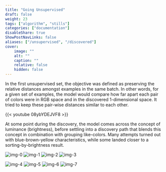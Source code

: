 ```yaml
---
title: "Going Unsupervised"
draft: false
weight: 23
tags: ["algorithm", "stills"]
categories: ["documentation"]
disableShare: true
ShowPostNavLinks: false
aliases: ["/unsupervised", "/discovered"]
cover:
    image: ""
    alt: ""
    caption: ""
    relative: false
    hidden: false
---
```


In the first unsupervised set, the objective was defined as preserving the relative distances amongst examples in the same batch.
In other words, for a given set of examples, the model would compare how far apart each pair of colors were in RGB space and in the discovered 1-dimensional space.
It tried to keep these pair-wise distances similar to each other.

{{< youtube 08ybYDEJVF8 >}}

At some point during the discovery, the model comes across the concept of luminance (brightness), before settling into a discovery path that blends this concept in combination with grouping like-colors.
Many attempts turned out with blue-brown-yellow characteristics, while some landed closer to a sorting-by-brightness result.

![img-0](https://fs.clfx.cc/i/h/v0_unsupervised.png#center)
![img-1](https://fs.clfx.cc/i/h/v1_unsupervised.png#center)
![img-2](https://fs.clfx.cc/i/h/v2_unsupervised.png#center)
![img-3](https://fs.clfx.cc/i/h/v3_unsupervised.png#center)

![img-4](https://fs.clfx.cc/i/h/v4_unsupervised.png#center)
![img-5](https://fs.clfx.cc/i/h/v5_unsupervised.png#center)
![img-6](https://fs.clfx.cc/i/h/v6_unsupervised.png#center)
![img-7](https://fs.clfx.cc/i/h/v7_unsupervised.png#center)

